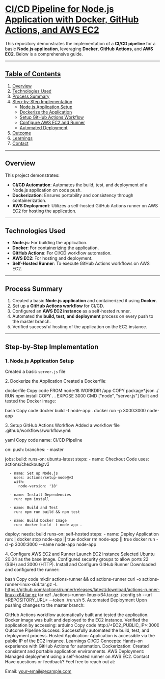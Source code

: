 # <ins>CI/CD Pipeline for Node.js Application with Docker, GitHub Actions, and AWS EC2</ins>

This repository demonstrates the implementation of a **CI/CD pipeline** for a basic **Node.js application**, leveraging **Docker**, **GitHub Actions**, and **AWS EC2**. Below is a comprehensive guide.

---

## <ins>Table of Contents</ins>

1. [Overview](#overview)
2. [Technologies Used](#technologies-used)
3. [Process Summary](#process-summary)
4. [Step-by-Step Implementation](#step-by-step-implementation)
   - [Node.js Application Setup](#1-nodejs-application-setup)
   - [Dockerize the Application](#2-dockerize-the-application)
   - [Setup GitHub Actions Workflow](#3-setup-github-actions-workflow)
   - [Configure AWS EC2 and Runner](#4-configure-aws-ec2-and-runner)
   - [Automated Deployment](#5-automated-deployment)
5. [Outcome](#outcome)
6. [Learnings](#learnings)
7. [Contact](#contact)

---

## <a name="overview"></a>Overview

This project demonstrates:

- **CI/CD Automation**: Automates the build, test, and deployment of a Node.js application on code push.
- **Dockerization**: Ensures portability and consistency through containerization.
- **AWS Deployment**: Utilizes a self-hosted GitHub Actions runner on AWS EC2 for hosting the application.

---

## <a name="technologies-used"></a>Technologies Used

- **Node.js**: For building the application.
- **Docker**: For containerizing the application.
- **GitHub Actions**: For CI/CD workflow automation.
- **AWS EC2**: For hosting and deployment.
- **Self-Hosted Runner**: To execute GitHub Actions workflows on AWS EC2.

---

## <a name="process-summary"></a>Process Summary

1. Created a basic **Node.js application** and containerized it using **Docker**.
2. Set up a **GitHub Actions workflow** for CI/CD.
3. Configured an **AWS EC2 instance** as a self-hosted runner.
4. Automated the **build, test, and deployment** process on every push to the master branch.
5. Verified successful hosting of the application on the EC2 instance.

---

## <a name="step-by-step-implementation"></a>Step-by-Step Implementation

### <a name="1-nodejs-application-setup"></a>1. Node.js Application Setup

Created a basic `server.js` file



<a name="2-dockerize-the-application"></a>2. Dockerize the Application
Created a Dockerfile:

dockerfile
Copy code
FROM node:18
WORKDIR /app
COPY package*.json ./
RUN npm install
COPY . .
EXPOSE 3000
CMD ["node", "server.js"]
Built and tested the Docker image:

bash
Copy code
docker build -t node-app .
docker run -p 3000:3000 node-app




<a name="3-setup-github-actions-workflow"></a>3. Setup GitHub Actions Workflow
Added a workflow file .github/workflows/workflow.yml:

yaml
Copy code
name: CI/CD Pipeline

on:
  push:
    branches:
      - master

jobs:
  build:
    runs-on: ubuntu-latest
    steps:
      - name: Checkout Code
        uses: actions/checkout@v3

      - name: Set up Node.js
        uses: actions/setup-node@v3
        with:
          node-version: '18'

      - name: Install Dependencies
        run: npm install

      - name: Build and Test
        run: npm run build && npm test

      - name: Build Docker Image
        run: docker build -t node-app .

  deploy:
    needs: build
    runs-on: self-hosted
    steps:
      - name: Deploy Application
        run: |
          docker stop node-app || true
          docker rm node-app || true
          docker run -d -p 3000:3000 --name node-app node-app


<a name="4-configure-aws-ec2-and-runner"></a>4. Configure AWS EC2 and Runner
Launch EC2 Instance
Selected Ubuntu 20.04 as the base image.
Configured security groups to allow ports 22 (SSH) and 3000 (HTTP).
Install and Configure GitHub Runner
Downloaded and configured the runner:

bash
Copy code
mkdir actions-runner && cd actions-runner
curl -o actions-runner-linux-x64.tar.gz -L https://github.com/actions/runner/releases/latest/download/actions-runner-linux-x64.tar.gz
tar xzf ./actions-runner-linux-x64.tar.gz
./config.sh --url <REPOSITORY_URL> --token <TOKEN>
./run.sh
<a name="5-automated-deployment"></a>5. Automated Deployment
Upon pushing changes to the master branch:

GitHub Actions workflow automatically built and tested the application.
Docker image was built and deployed to the EC2 instance.
Verified the application by accessing:
arduino
Copy code
http://<EC2_PUBLIC_IP>:3000
<a name="outcome"></a>Outcome
Pipeline Success: Successfully automated the build, test, and deployment process.
Hosted Application: Application is accessible via the public IP of the EC2 instance.
<a name="learnings"></a>Learnings
CI/CD Concepts: Hands-on experience with GitHub Actions for automation.
Dockerization: Created consistent and portable application environments.
AWS Deployment: Managed deployment using a self-hosted runner on AWS EC2.
<a name="contact"></a>Contact
Have questions or feedback? Feel free to reach out at:

Email: your-email@example.com
